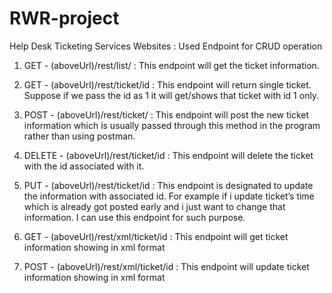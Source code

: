 # RWR-project
Help Desk Ticketing Services Websites : 
 Used Endpoint for CRUD operation
 
 1.	GET - (aboveUrl)/rest/list/  : This endpoint will get the ticket information. 

2.	GET - (aboveUrl)/rest/ticket/id : This endpoint will return single ticket. Suppose if we pass the id as 1 it will get/shows that ticket with id 1 only.

3.	POST - (aboveUrl)/rest/ticket/ : This endpoint will post the new ticket information which is usually passed through this method in the program rather than using postman.

1.	DELETE - (aboveUrl)/rest/ticket/id : This endpoint will delete the ticket with the id associated with it. 

2.	PUT - (aboveUrl)/rest/ticket/id : This endpoint is designated to update the information with associated id. For example if i update ticket’s time which is already got posted early and i just want to change that information. I can use this endpoint for such purpose.

 1. GET - (aboveUrl)/rest/xml/ticket/id  : This endpoint will get ticket information showing in xml format

2. POST - (aboveUrl)/rest/xml/ticket/id  : This endpoint will update ticket information showing in xml format
